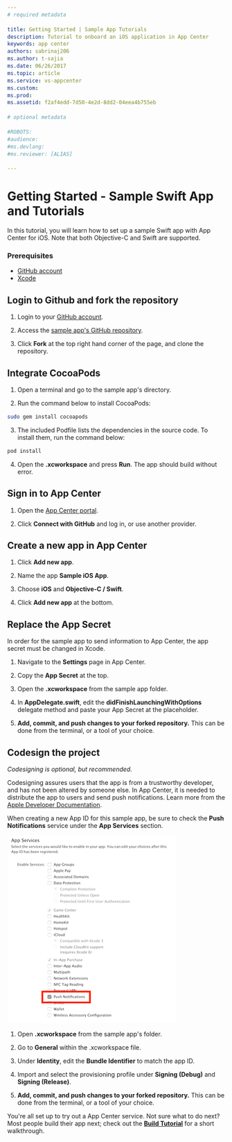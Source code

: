```yaml
---
# required metadata

title: Getting Started | Sample App Tutorials
description: Tutorial to onboard an iOS application in App Center
keywords: app center
authors: sabrinaj206
ms.author: t-sajia
ms.date: 06/26/2017
ms.topic: article
ms.service: vs-appcenter
ms.custom:
ms.prod:
ms.assetid: f2af4edd-7d50-4e2d-8dd2-04eea4b755eb

# optional metadata

#ROBOTS:
#audience:
#ms.devlang:
#ms.reviewer: [ALIAS]

---
```


# Getting Started - Sample Swift App and Tutorials

In this tutorial, you will learn how to set up a sample Swift app with App Center for iOS. Note that both Objective-C and Swift are supported.

### Prerequisites
- [GitHub account](https://github.com/join)
- [Xcode](https://itunes.apple.com/us/app/xcode/id497799835?mt=12#)

## Login to Github and fork the repository
1. Login to your [GitHub account](https://github.com/join).

2. Access the [sample app's GitHub repository](https://github.com/MobileCenter/sampleapp-ios-swift).

3. Click **Fork** at the top right hand corner of the page, and clone the repository.

## Integrate CocoaPods
1. Open a terminal and go to the sample app's directory.

2. Run the command below to install CocoaPods:

  ```bash
  sudo gem install cocoapods
  ```

3. The included Podfile lists the dependencies in the source code. To install them, run the command below:

  ```bash
  pod install
  ```

4. Open the **.xcworkspace** and press **Run**. The app should build without error.


## Sign in to App Center

1. Open the [App Center portal](https://appcenter.ms).

2. Click **Connect with GitHub** and log in, or use another provider.

## Create a new app in App Center

1. Click **Add new app**.

2. Name the app **Sample iOS App**.

3. Choose **iOS** and **Objective-C / Swift**.

4. Click **Add new app** at the bottom.  
  
## Replace the App Secret

In order for the sample app to send information to App Center, the app secret must be changed in Xcode.

1. Navigate to the **Settings** page in App Center.

2. Copy the **App Secret** at the top.

3. Open the **.xcworkspace** from the sample app folder.

4. In **AppDelegate.swift**, edit the **didFinishLaunchingWithOptions** delegate method and paste your App Secret at the placeholder.

5. **Add, commit, and push changes to your forked repository.** This can be done from the terminal, or a tool of your choice.


## Codesign the project

_Codesigning is optional, but recommended._

Codesigning assures users that the app is from a trustworthy developer, and has not been altered by someone else. In App Center, it is needed to distribute the app to users and send push notifications. Learn more from the [Apple Developer Documentation](https://developer.apple.com/library/content/documentation/IDEs/Conceptual/AppDistributionGuide/MaintainingProfiles/MaintainingProfiles.html).

When creating a new App ID for this sample app, be sure to check the **Push Notifications** service under the **App Services** section.

  ![Push App Service](images/AppID_push_ios.png)

  1. Open **.xcworkspace** from the sample app's folder.

  2. Go to **General** within the .xcworkspace file.

  3. Under **Identity**, edit the **Bundle Identifier** to match the app ID.

  4. Import and select the provisioning profile under **Signing (Debug)** and **Signing (Release)**.

  5. **Add, commit, and push changes to your forked repository.** This can be done from the terminal, or a tool of your choice.

You're all set up to try out a App Center service. Not sure what to do next? Most people build their app next; check out the **[Build Tutorial](build.md)** for a short walkthrough.
